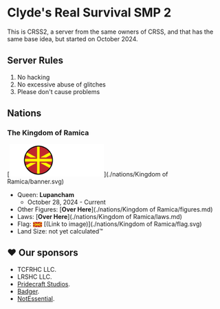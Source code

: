 # Clyde's Real Survival SMP 2

This is CRSS2, a server from the same owners of CRSS, and that has the same base idea, but started on October 2024.

## Server Rules

1. No hacking
2. No excessive abuse of glitches
3. Please don't cause problems

## Nations

### The Kingdom of Ramica

[<img width="220px" alt="Banner of KOR" src="./nations/Kingdom of Ramica/banner.svg">](./nations/Kingdom of Ramica/banner.svg)

- Queen: **Lupancham** 
  - October 28, 2024 - Current
- Other Figures: [**Over Here**](./nations/Kingdom of Ramica/figures.md)
- Laws: [**Over Here**](./nations/Kingdom of Ramica/laws.md)
- Flag: <img height="12px" alt="Flag of KOR" style="vertical-align: middle;" src="./nations/Kingdom of Ramica/flag.svg"> [(Link to image)](./nations/Kingdom of Ramica/flag.svg)
- Land Size: not yet calculated™

## ♥ Our sponsors

- TCFRHC LLC.
- LRSHC LLC.
- [Pridecraft Studios](https://pridecraft.gay).
- [Badger](https://badger.worldwidepixel.ca).
- [NotEssential](https://notessential.blurry.gay).